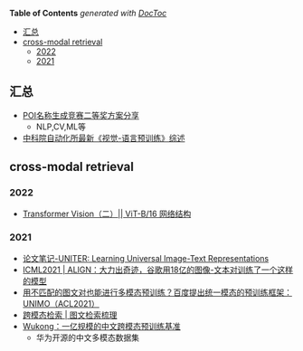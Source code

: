 <!-- START doctoc generated TOC please keep comment here to allow auto update -->
<!-- DON'T EDIT THIS SECTION, INSTEAD RE-RUN doctoc TO UPDATE -->
**Table of Contents**  *generated with [DocToc](https://github.com/thlorenz/doctoc)*

- [汇总](#%E6%B1%87%E6%80%BB)
- [cross-modal retrieval](#cross-modal-retrieval)
  - [2022](#2022)
  - [2021](#2021)

<!-- END doctoc generated TOC please keep comment here to allow auto update -->



## 汇总
- [POI名称生成竞赛二等奖方案分享](https://mp.weixin.qq.com/s/b3cvQkGho8e98eXj02zs8w)
  - NLP,CV,ML等
- [中科院自动化所最新《视觉-语言预训练》综述](https://mp.weixin.qq.com/s/niESB3_5_0o2MPy6SvEZyA)


## cross-modal retrieval
### 2022
- [Transformer Vision（二）|| ViT-B/16 网络结构](https://blog.csdn.net/qq_56039091/article/details/124785401)

### 2021
- [论文笔记-UNITER: Learning Universal Image-Text Representations](https://www.jianshu.com/p/457e668715e4)
- [ICML2021 | ALIGN：大力出奇迹，谷歌用18亿的图像-文本对训练了一个这样的模型](https://blog.csdn.net/moxibingdao/article/details/120320356)
- [用不匹配的图文对也能进行多模态预训练？百度提出统一模态的预训练框架：UNIMO（ACL2021）](https://blog.csdn.net/moxibingdao/article/details/122532003)
- [跨模态检索 | 图文检索梳理](https://zhuanlan.zhihu.com/p/392385222)
- [Wukong：一亿规模的中文跨模态预训练基准](https://zhuanlan.zhihu.com/p/551622338)
  - 华为开源的中文多模态数据集